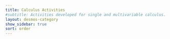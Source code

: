 ```yaml
---
title: Calculus Activities
#subtitle: Activities developed for single and multivariable calculus. 
layout: desmos-category
show_sidebar: true
sort: order
---
```




